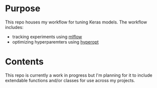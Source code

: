 # Purpose
This repo houses my workflow for tuning Keras models.  The workflow includes:
- tracking experiments using [mlflow](https://mlflow.org/)
- optimizing hyperparemters using [hyperopt](http://hyperopt.github.io/hyperopt/)

# Contents
This repo is currently a work in progress but I'm planning for it to include extendable functions and/or classes for use across my projects.
